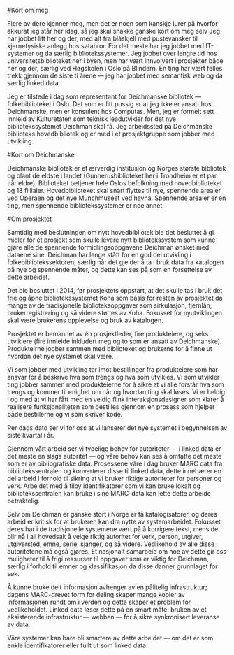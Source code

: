 #Kort om meg

Flere av dere kjenner meg, men det er noen som kanskje lurer på hvorfor akkurat jeg står her idag, så jeg skal snakke ganske kort om meg selv Jeg har jobbet litt her og der, med alt fra blåskjell med pustevansker til kjernefysiske anlegg hos søtabror. For det meste har jeg jobbet med IT-systemer og da særlig bibliotekssystemer. Jeg jobbet over lengre tid hos universitetsbiblioteket her i byen, men har vært innvolvert i prosjekter både her og der, særlig ved Høgskolen i Oslo på Blindern. Én ting har vært felles trekk gjennom de siste ti årene — jeg har jobbet med semantisk web og da særlig linked data.

Jeg er tilstede i dag som representant for Deichmanske bibliotek — folkebiblioteket i Oslo. Det som er litt pussig er at jeg ikke er ansatt hos Deichmanske, men er konsulent hos Computas. Men, jeg er formelt sett innleid av Kulturetaten som teknisk leadutvikler for det nye bibliotekssystemet Deichman skal få. Jeg arbeidssted på Deichmanske biblioteks hovedbibliotek og er med i et prosjektgruppe som jobber med utvikling.

#Kort om Deichmanske

Deichmanske bibliotek er et ærverdig institusjon og Norges største bibliotek og blant de eldste i landet (Gunnerusbiblioteket her i Trondheim er et par tiår eldre). Biblioteket betjener hele Oslos befolkning med hovedbiblioteket og 18 fillialer. Hovedbiblioteket skal snart flyttes til nye, spennende arealer ved Operaen og det nye Munchmuseet ved havna. Spennende arealer er en ting, men spennende bibliotekssystemer er noe annet. 

#Om prosjektet

Samtidig med beslutningen om nytt hovedbibliotek ble det besluttet å gi midler for et prosjekt som skulle levere nytt bibliotekssystem som kunne gjøre alle de spennende formidlingsoppgavene Deichman ønsket med dataene sine. Deichman har lenge stått for en god del utvikling i folkebibliotekssektoren, særlig når det gjelder å ta i bruk data fra katalogen på nye og spennende måter, og dette kan ses på som en forsettelse av dette arbeidet.

Det ble besluttet i 2014, før prosjektets oppstart, at det skulle tas i bruk det frie og åpne bibliotekssystemet Koha som basis for resten av prosjektet da mange av de tradisjonelle biblioteksoppgaver som sirkulasjon, fjernlån, brukerregistrering og så videre støttes av Koha. Fokusset for nyutviklingen skal være brukerens opplevelse og bruk av katalogen.

Prosjektet er bemannet av én prosjektleder, fire produkteiere, og seks utviklere (fire innleide inkludert meg og to som er ansatt av Deichmanske). Produkteirne jobber sammen med biblioteket og brukerne for å finne ut hvordan det nye systemet skal være.

Vi som jobber med utvikling tar imot bestillinger fra produkteiere som har ansvar for å beskrive hva som trengs og hva som utvikles. Vi som utvikler ting jobber sammen med produkteierne for å sikre at vi alle forstår hva som trengs og kommer til enighet om når og hvordan ting skal løses. Vi er heldig i og med at vi har fått med en veldig flink interaksjonsdesigner som klarer å realisere funksjonaliteten som bestilles gjennom en prosess som hjelper både bestillerne og vi som skriver kode.

Per dags dato ser vi for oss at vi lanserer det nye systemet i begynnelsen av siste kvartal i år.

Gjennom vårt arbeid ser vi tydelige behov for autoriteter — i linked data er det meste en slags autoritet — og våre behov kan ses å omfatte det meste som er av bibliografiske data. Prosessene våre i dag bruker MARC data fra bibliotekssentralen og konverterer disse til linked data, dette innebærer en del arbeid i forhold til sikring at vi bruker riktige autoriteter for personer og verk. Arbeidet med å tilby identifikatorer som vi kan bruke lokalt og bibliotekssentralen kan bruke i sine MARC-data kan lette dette arbeide betraktelig.

Selv om Deichman er ganske stort i Norge er få katalogisatorer, og deres arbeid er kritisk for at brukeren kan dra nytte av systemarbeidet. Fokusset deres har i de tradisjonelle systemene vært på å korrigere tekst, mens det blir nå i all hovedsak å velge riktig autoritet for verk, person, utgiver, utgiversted, emne, serie, sjanger, og så videre. Vedlikehold av alle disse autoritetene må også gjøres.  Et nasjonalt samarbeid om noe av dette gir oss muligheter til å frigi ressurser til oppgaver som er viktig for Deichman, særlig i forhold til emner og klassifikasjon da disse danner grunnlaget for søk. 

Å kunne bruke delt informasjon avhenger av en pålitelig infrastruktur; dagens MARC-drevet form for deling skaper mange kopier av informasjonen rundt om i verden og dette skaper et problem for vedlikeholdet. Linked data løser dette på en smart måte: bruken av et eksisterende infrastruktur — webben — for å sikre synkronisert leveranse av data.

Våre systemer kan bare bli smartere av dette arbeidet — om det er som enkle identifikatorer eller fullt ut som linked data.